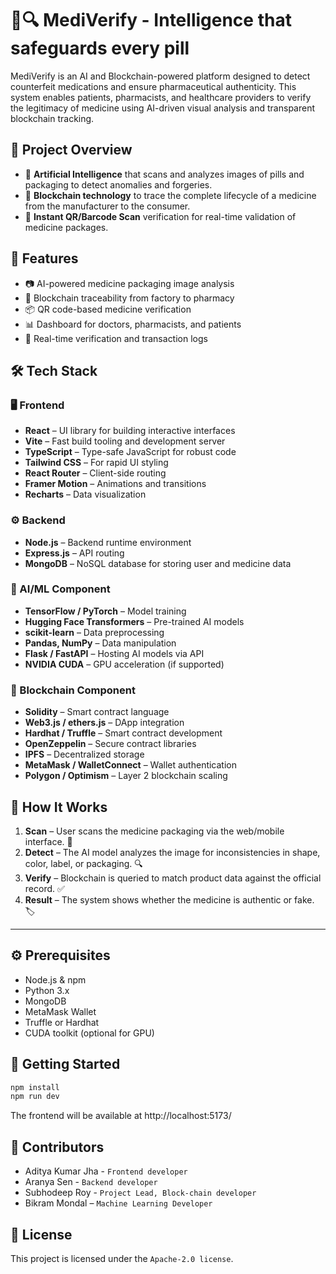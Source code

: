 # 🧠🔍 MediVerify - Intelligence that safeguards every pill

MediVerify is an AI and Blockchain-powered platform designed to detect counterfeit medications and ensure pharmaceutical authenticity. This system enables patients, pharmacists, and healthcare providers to verify the legitimacy of medicine using AI-driven visual analysis and transparent blockchain tracking.


## 🚀 Project Overview

- 🧠 **Artificial Intelligence** that scans and analyzes images of pills and packaging to detect anomalies and forgeries.
- 🔗 **Blockchain technology** to trace the complete lifecycle of a medicine from the manufacturer to the consumer.
- 📱 **Instant QR/Barcode Scan** verification for real-time validation of medicine packages.

## 🌟 Features

- 📷 AI-powered medicine packaging image analysis
- 🔐 Blockchain traceability from factory to pharmacy
- 📦 QR code-based medicine verification
- 📊 Dashboard for doctors, pharmacists, and patients
- 🔄 Real-time verification and transaction logs

## 🛠️ Tech Stack

### 🖥️ Frontend
- **React** – UI library for building interactive interfaces
- **Vite** – Fast build tooling and development server
- **TypeScript** – Type-safe JavaScript for robust code
- **Tailwind CSS** – For rapid UI styling
- **React Router** – Client-side routing
- **Framer Motion** – Animations and transitions
- **Recharts** – Data visualization

### ⚙️ Backend
- **Node.js** – Backend runtime environment  
- **Express.js** – API routing  
- **MongoDB** – NoSQL database for storing user and medicine data

### 🤖 AI/ML Component
- **TensorFlow / PyTorch** – Model training  
- **Hugging Face Transformers** – Pre-trained AI models  
- **scikit-learn** – Data preprocessing  
- **Pandas, NumPy** – Data manipulation  
- **Flask / FastAPI** – Hosting AI models via API  
- **NVIDIA CUDA** – GPU acceleration (if supported)

### 🔐 Blockchain Component
- **Solidity** – Smart contract language  
- **Web3.js / ethers.js** – DApp integration  
- **Hardhat / Truffle** – Smart contract development  
- **OpenZeppelin** – Secure contract libraries  
- **IPFS** – Decentralized storage  
- **MetaMask / WalletConnect** – Wallet authentication  
- **Polygon / Optimism** – Layer 2 blockchain scaling

## 📸 How It Works

1. **Scan** – User scans the medicine packaging via the web/mobile interface. 📸
2. **Detect** – The AI model analyzes the image for inconsistencies in shape, color, label, or packaging. 🔍
3. **Verify** – Blockchain is queried to match product data against the official record. ✅
4. **Result** – The system shows whether the medicine is authentic or fake. 🏷️

---

## ⚙️ Prerequisites

- Node.js & npm
- Python 3.x
- MongoDB
- MetaMask Wallet
- Truffle or Hardhat
- CUDA toolkit (optional for GPU)

## 🚀 Getting Started

```bash
npm install
npm run dev
```

The frontend will be available at http://localhost:5173/

## 🤝 Contributors

- Aditya Kumar Jha - `Frontend developer`
- Aranya Sen - `Backend developer`
- Subhodeep Roy - `Project Lead, Block-chain developer`
- Bikram Mondal – `Machine Learning Developer`

## 📜 License
This project is licensed under the `Apache-2.0 license`.
